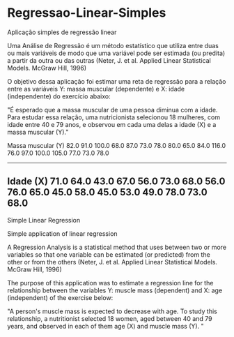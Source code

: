 # Regressao-Linear-Simples

Aplicação simples de regressão linear

Uma Análise de Regressão é um método estatístico que utiliza entre duas ou mais variáveis
de modo que uma variável pode ser estimada (ou predita) a partir da outra ou das outras (Neter, J. et al. Applied Linear Statistical Models. McGraw Hill,
1996)

O objetivo dessa aplicação foi estimar uma reta de regressão para a relação entre as variáveis Y: massa muscular (dependente) e X: idade (independente) do 
exercício abaixo:

"É esperado que a massa muscular de uma pessoa diminua com a idade. Para estudar essa relação, uma nutricionista selecionou 18 mulheres, 
com idade entre 40 e 79 anos, e observou em cada uma delas a idade (X) e a massa muscular (Y)."

Massa muscular (Y)
82.0
91.0
100.0
68.0
87.0
73.0
78.0
80.0
65.0
84.0
116.0
76.0
97.0
100.0
105.0
77.0
73.0
78.0

-------------------------

Idade (X)
71.0
64.0
43.0
67.0
56.0
73.0
68.0
56.0
76.0
65.0
45.0
58.0
45.0
53.0
49.0
78.0
73.0
68.0
-------------------------------------------------------------------------------------

Simple Linear Regression

Simple application of linear regression

A Regression Analysis is a statistical method that uses between two or more variables
so that one variable can be estimated (or predicted) from the other or from the others (Neter, J. et al. Applied Linear Statistical Models. McGraw Hill,
1996)

The purpose of this application was to estimate a regression line for the relationship between the variables Y: muscle mass (dependent) and X: age (independent) of the
exercise below:

"A person's muscle mass is expected to decrease with age. To study this relationship, a nutritionist selected 18 women,
aged between 40 and 79 years, and observed in each of them age (X) and muscle mass (Y). "
